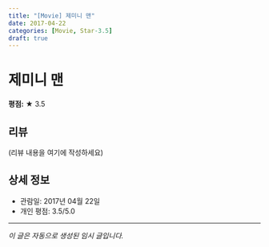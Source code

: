 ```yaml
---
title: "[Movie] 제미니 맨"
date: 2017-04-22
categories: [Movie, Star-3.5]
draft: true
---
```


# 제미니 맨

**평점:** ★ 3.5

## 리뷰

(리뷰 내용을 여기에 작성하세요)

## 상세 정보

- 관람일: 2017년 04월 22일
- 개인 평점: 3.5/5.0

---

*이 글은 자동으로 생성된 임시 글입니다.*
